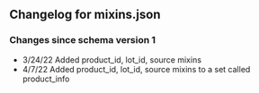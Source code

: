 ## Changelog for mixins.json

### Changes since schema version 1

* 3/24/22 Added product_id, lot_id, source mixins
* 4/7/22 Added product_id, lot_id, source mixins to a set called product_info
